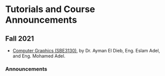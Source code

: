 # Tutorials and Course Announcements

## Fall 2021
* [Computer Graphics \(SBE3130\)](), by Dr. Ayman El Dieb, Eng. Eslam Adel, and Eng. Mohamed Adel.

 

### Announcements
